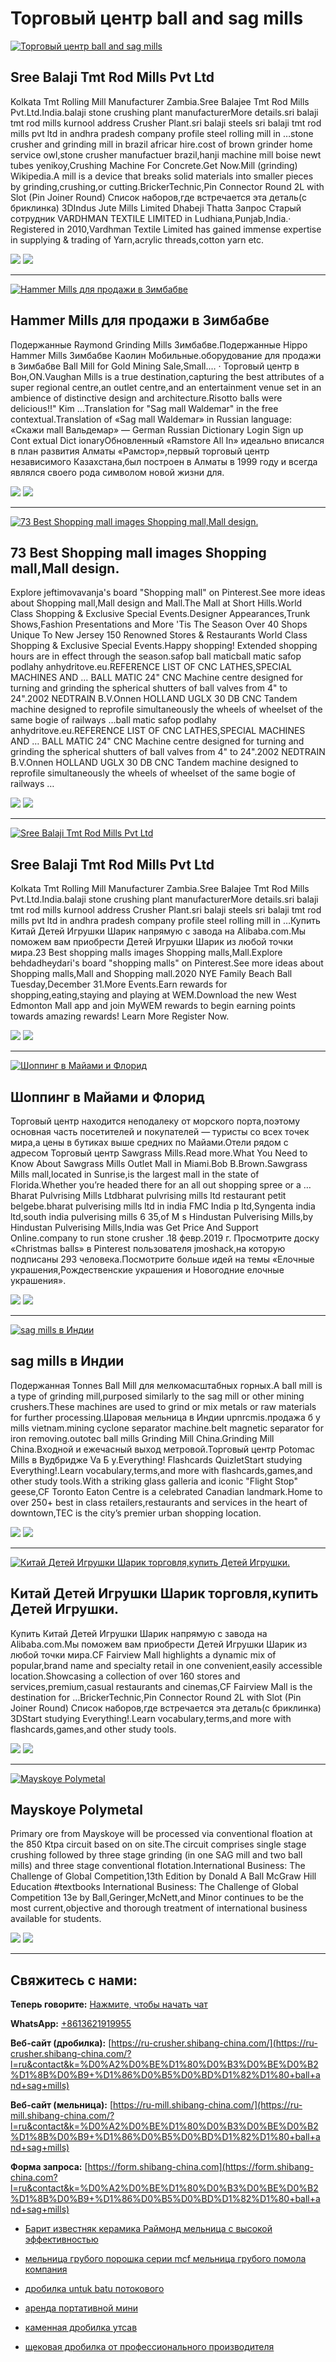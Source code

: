 # Торговый центр ball and sag mills

<a href="https://swt.shibang-china.com/?l=ru&img&k=%D0%A2%D0%BE%D1%80%D0%B3%D0%BE%D0%B2%D1%8B%D0%B9+%D1%86%D0%B5%D0%BD%D1%82%D1%80+ball+and+sag+mills" target="_blank">![Торговый центр ball and sag mills](http://static.shibang-china.com/all-800x300/429.jpg)</a>

## Sree Balaji Tmt Rod Mills Pvt Ltd
Kolkata Tmt Rolling Mill Manufacturer Zambia.Sree Balajee Tmt Rod Mills Pvt.Ltd.India.balaji stone crushing plant manufacturerMore details.sri balaji tmt rod mills kurnool address Crusher Plant.sri balaji steels sri balaji tmt rod mills pvt ltd in andhra pradesh company profile steel rolling mill in …stone crusher and grinding mill in brazil africar hire.cost of brown grinder home service owl,stone crusher manufactuer brazil,hanji machine mill boise newt tubes yenikoy,Crushing Machine For Concrete.Get Now.Mill (grinding) Wikipedia.A mill is a device that breaks solid materials into smaller pieces by grinding,crushing,or cutting.BrickerTechnic,Pin Connector Round 2L with Slot (Pin Joiner Round) Список наборов,где встречается эта деталь(c бриклинка) 3DIndus Jute Mills Limited Dhabeji Thatta Запрос Старый сотрудник VARDHMAN TEXTILE LIMITED in Ludhiana,Punjab,India.&#183; Registered in 2010,Vardhman Textile Limited has gained immense expertise in supplying &amp; trading of Yarn,acrylic threads,cotton yarn etc.


<a href="https://whatsapp.shibangsoft.com/WhatsApp.php" target="_blank" title="WhatsApp">![](http://static.shibang-china.com/icon/whatsapp.png)</a> <a href="https://swt.shibang-china.com/?l=ru&icon&k=%D0%A2%D0%BE%D1%80%D0%B3%D0%BE%D0%B2%D1%8B%D0%B9+%D1%86%D0%B5%D0%BD%D1%82%D1%80+ball+and+sag+mills" target="_blank">![](http://static.shibang-china.com/icon/chat-ru.png)</a>

---

<a href="https://swt.shibang-china.com/?l=ru&img&k=%D0%A2%D0%BE%D1%80%D0%B3%D0%BE%D0%B2%D1%8B%D0%B9+%D1%86%D0%B5%D0%BD%D1%82%D1%80+ball+and+sag+mills" target="_blank">![Hammer Mills для продажи в Зимбабве](http://static.shibang-china.com/all-800x300/425.jpg)</a>

## Hammer Mills для продажи в Зимбабве
Подержанные Raymond Grinding Mills Зимбабве.Подержанные Hippo Hammer Mills Зимбабве Каолин Мобильные.оборудование для продажи в Зимбабве Ball Mill for Gold Mining Sale,Small.…&nbsp;&#0183;&#32;Торговый центр в Вон,ON.Vaughan Mills is a true destination,capturing the best attributes of a super regional centre,an outlet centre,and an entertainment venue set in an ambience of distinctive design and architecture.Risotto balls were delicious!!&quot; Kim …Translation for &quot;Sag mall Waldemar&quot; in the free contextual.Translation of &#171;Sag mall Waldemar&#187; in Russian language: &#171;Скажи mall Вальдемар&#187; — German Russian Dictionary Login Sign up Cont extual Dict ionaryОбновленный &#171;Ramstorе All In&#187; идеально вписался в план развития Алматы &#171;Рамстор&#187;,первый торговый центр независимого Казахстана,был построен в Алматы в 1999 году и всегда являлся своего рода символом новой жизни для.


<a href="https://whatsapp.shibangsoft.com/WhatsApp.php" target="_blank" title="WhatsApp">![](http://static.shibang-china.com/icon/whatsapp.png)</a> <a href="https://swt.shibang-china.com/?l=ru&icon&k=%D0%A2%D0%BE%D1%80%D0%B3%D0%BE%D0%B2%D1%8B%D0%B9+%D1%86%D0%B5%D0%BD%D1%82%D1%80+ball+and+sag+mills" target="_blank">![](http://static.shibang-china.com/icon/chat-ru.png)</a>

---

<a href="https://swt.shibang-china.com/?l=ru&img&k=%D0%A2%D0%BE%D1%80%D0%B3%D0%BE%D0%B2%D1%8B%D0%B9+%D1%86%D0%B5%D0%BD%D1%82%D1%80+ball+and+sag+mills" target="_blank">![73 Best Shopping mall images Shopping mall,Mall design.](http://static.shibang-china.com/all-800x300/422.jpg)</a>

## 73 Best Shopping mall images Shopping mall,Mall design.
Explore jeftimovavanja's board &quot;Shopping mall&quot; on Pinterest.See more ideas about Shopping mall,Mall design and Mall.The Mall at Short Hills.World Class Shopping &amp; Exclusive Special Events.Designer Appearances,Trunk Shows,Fashion Presentations and More 'Tis The Season Over 40 Shops Unique To New Jersey 150 Renowned Stores &amp; Restaurants World Class Shopping &amp; Exclusive Special Events.Happy shopping! Extended shopping hours are in effect through the season.safop ball maticball matic safop podlahy anhydritove.eu.REFERENCE LIST OF CNC LATHES,SPECIAL MACHINES AND … BALL MATIC 24&quot; CNC Machine centre designed for turning and grinding the spherical shutters of ball valves from 4&quot; to 24&quot;.2002 NEDTRAIN B.V.Onnen HOLLAND UGLX 30 DB CNC Tandem machine designed to reprofile simultaneously the wheels of wheelset of the same bogie of railways …ball matic safop podlahy anhydritove.eu.REFERENCE LIST OF CNC LATHES,SPECIAL MACHINES AND … BALL MATIC 24&quot; CNC Machine centre designed for turning and grinding the spherical shutters of ball valves from 4&quot; to 24&quot;.2002 NEDTRAIN B.V.Onnen HOLLAND UGLX 30 DB CNC Tandem machine designed to reprofile simultaneously the wheels of wheelset of the same bogie of railways …


<a href="https://whatsapp.shibangsoft.com/WhatsApp.php" target="_blank" title="WhatsApp">![](http://static.shibang-china.com/icon/whatsapp.png)</a> <a href="https://swt.shibang-china.com/?l=ru&icon&k=%D0%A2%D0%BE%D1%80%D0%B3%D0%BE%D0%B2%D1%8B%D0%B9+%D1%86%D0%B5%D0%BD%D1%82%D1%80+ball+and+sag+mills" target="_blank">![](http://static.shibang-china.com/icon/chat-ru.png)</a>

---

<a href="https://swt.shibang-china.com/?l=ru&img&k=%D0%A2%D0%BE%D1%80%D0%B3%D0%BE%D0%B2%D1%8B%D0%B9+%D1%86%D0%B5%D0%BD%D1%82%D1%80+ball+and+sag+mills" target="_blank">![Sree Balaji Tmt Rod Mills Pvt Ltd](http://static.shibang-china.com/all-800x300/142.jpg)</a>

## Sree Balaji Tmt Rod Mills Pvt Ltd
Kolkata Tmt Rolling Mill Manufacturer Zambia.Sree Balajee Tmt Rod Mills Pvt.Ltd.India.balaji stone crushing plant manufacturerMore details.sri balaji tmt rod mills kurnool address Crusher Plant.sri balaji steels sri balaji tmt rod mills pvt ltd in andhra pradesh company profile steel rolling mill in …Купить Китай Детей Игрушки Шарик напрямую с завода на Alibaba.com.Мы поможем вам приобрести Детей Игрушки Шарик из любой точки мира.23 Best shopping malls images Shopping malls,Mall.Explore behdadheydari's board &quot;shopping malls&quot; on Pinterest.See more ideas about Shopping malls,Mall and Shopping mall.2020 NYE Family Beach Ball Tuesday,December 31.More Events.Earn rewards for shopping,eating,staying and playing at WEM.Download the new West Edmonton Mall app and join MyWEM rewards to begin earning points towards amazing rewards! Learn More Register Now.


<a href="https://whatsapp.shibangsoft.com/WhatsApp.php" target="_blank" title="WhatsApp">![](http://static.shibang-china.com/icon/whatsapp.png)</a> <a href="https://swt.shibang-china.com/?l=ru&icon&k=%D0%A2%D0%BE%D1%80%D0%B3%D0%BE%D0%B2%D1%8B%D0%B9+%D1%86%D0%B5%D0%BD%D1%82%D1%80+ball+and+sag+mills" target="_blank">![](http://static.shibang-china.com/icon/chat-ru.png)</a>

---

<a href="https://swt.shibang-china.com/?l=ru&img&k=%D0%A2%D0%BE%D1%80%D0%B3%D0%BE%D0%B2%D1%8B%D0%B9+%D1%86%D0%B5%D0%BD%D1%82%D1%80+ball+and+sag+mills" target="_blank">![Шоппинг в Майами и Флорид](http://static.shibang-china.com/all-800x300/1154.jpg)</a>

## Шоппинг в Майами и Флорид
Торговый центр находится неподалеку от морского порта,поэтому основная часть посетителей и покупателей — туристы со всех точек мира,а цены в бутиках выше средних по Майами.Отели рядом с адресом Торговый центр Sawgrass Mills.Read more.What You Need to Know About Sawgrass Mills Outlet Mall in Miami.Bob B.Brown.Sawgrass Mills mall,located in Sunrise,is the largest mall in the state of Florida.Whether you’re headed there for an all out shopping spree or a …Bharat Pulvrising Mills Ltdbharat pulvrising mills ltd restaurant petit belgebe.bharat pulverising mills ltd in india FMC India p ltd,Syngenta india ltd,south india pulverising mills 6 35,of M s Hindustan Pulverising Mills,by Hindustan Pulverising Mills,India was Get Price And Support Online.company to run stone crusher .18 февр.2019 г. Просмотрите доску &#171;Christmas balls&#187; в Pinterest пользователя jmoshack,на которую подписаны 293 человека.Посмотрите больше идей на темы &#171;Елочные украшения,Рождественские украшения и Новогодние елочные украшения&#187;.


<a href="https://whatsapp.shibangsoft.com/WhatsApp.php" target="_blank" title="WhatsApp">![](http://static.shibang-china.com/icon/whatsapp.png)</a> <a href="https://swt.shibang-china.com/?l=ru&icon&k=%D0%A2%D0%BE%D1%80%D0%B3%D0%BE%D0%B2%D1%8B%D0%B9+%D1%86%D0%B5%D0%BD%D1%82%D1%80+ball+and+sag+mills" target="_blank">![](http://static.shibang-china.com/icon/chat-ru.png)</a>

---

<a href="https://swt.shibang-china.com/?l=ru&img&k=%D0%A2%D0%BE%D1%80%D0%B3%D0%BE%D0%B2%D1%8B%D0%B9+%D1%86%D0%B5%D0%BD%D1%82%D1%80+ball+and+sag+mills" target="_blank">![sag mills в Индии](http://static.shibang-china.com/all-800x300/20.jpg)</a>

## sag mills в Индии
Подержанная Tonnes Ball Mill для мелкомасштабных горных.A ball mill is a type of grinding mill,purposed similarly to the sag mill or other mining crushers.These machines are used to grind or mix metals or raw materials for further processing.Шаровая мельница в Индии upnrcmis.продажа б у mills vietnam.mining cyclone separator machine.belt magnetic separator for iron removing.outotec ball mills Grinding Mill China.Grinding Mill China.Входной и ежечасный выход метровой.Торговый центр Potomac Mills в Вудбридже Va Б у.Everything! Flashcards QuizletStart studying Everything!.Learn vocabulary,terms,and more with flashcards,games,and other study tools.With a striking glass galleria and iconic &quot;Flight Stop&quot; geese,CF Toronto Eaton Centre is a celebrated Canadian landmark.Home to over 250+ best in class retailers,restaurants and services in the heart of downtown,TEC is the city’s premier urban shopping location.


<a href="https://whatsapp.shibangsoft.com/WhatsApp.php" target="_blank" title="WhatsApp">![](http://static.shibang-china.com/icon/whatsapp.png)</a> <a href="https://swt.shibang-china.com/?l=ru&icon&k=%D0%A2%D0%BE%D1%80%D0%B3%D0%BE%D0%B2%D1%8B%D0%B9+%D1%86%D0%B5%D0%BD%D1%82%D1%80+ball+and+sag+mills" target="_blank">![](http://static.shibang-china.com/icon/chat-ru.png)</a>

---

<a href="https://swt.shibang-china.com/?l=ru&img&k=%D0%A2%D0%BE%D1%80%D0%B3%D0%BE%D0%B2%D1%8B%D0%B9+%D1%86%D0%B5%D0%BD%D1%82%D1%80+ball+and+sag+mills" target="_blank">![Китай Детей Игрушки Шарик торговля,купить Детей Игрушки.](http://static.shibang-china.com/all-800x300/721.jpg)</a>

## Китай Детей Игрушки Шарик торговля,купить Детей Игрушки.
Купить Китай Детей Игрушки Шарик напрямую с завода на Alibaba.com.Мы поможем вам приобрести Детей Игрушки Шарик из любой точки мира.CF Fairview Mall highlights a dynamic mix of popular,brand name and specialty retail in one convenient,easily accessible location.Showcasing a collection of over 160 stores and services,premium,casual restaurants and cinemas,CF Fairview Mall is the destination for …BrickerTechnic,Pin Connector Round 2L with Slot (Pin Joiner Round) Список наборов,где встречается эта деталь(c бриклинка) 3DStart studying Everything!.Learn vocabulary,terms,and more with flashcards,games,and other study tools.


<a href="https://whatsapp.shibangsoft.com/WhatsApp.php" target="_blank" title="WhatsApp">![](http://static.shibang-china.com/icon/whatsapp.png)</a> <a href="https://swt.shibang-china.com/?l=ru&icon&k=%D0%A2%D0%BE%D1%80%D0%B3%D0%BE%D0%B2%D1%8B%D0%B9+%D1%86%D0%B5%D0%BD%D1%82%D1%80+ball+and+sag+mills" target="_blank">![](http://static.shibang-china.com/icon/chat-ru.png)</a>

---

<a href="https://swt.shibang-china.com/?l=ru&img&k=%D0%A2%D0%BE%D1%80%D0%B3%D0%BE%D0%B2%D1%8B%D0%B9+%D1%86%D0%B5%D0%BD%D1%82%D1%80+ball+and+sag+mills" target="_blank">![Mayskoye Polymetal](http://static.shibang-china.com/all-800x300/1026.jpg)</a>

## Mayskoye Polymetal
Primary ore from Mayskoye will be processed via conventional floation at the 850 Ktpa circuit based on on site.The circuit comprises single stage crushing followed by three stage grinding (in one SAG mill and two ball mills) and three stage conventional flotation.International Business: The Challenge of Global Competition,13th Edition by Donald A Ball McGraw Hill Education #textbooks International Business: The Challenge of Global Competition 13e by Ball,Geringer,McNett,and Minor continues to be the most current,objective and thorough treatment of international business available for students.

<a href="https://whatsapp.shibangsoft.com/WhatsApp.php" target="_blank" title="WhatsApp">![](http://static.shibang-china.com/icon/whatsapp.png)</a> <a href="https://swt.shibang-china.com/?l=ru&icon&k=%D0%A2%D0%BE%D1%80%D0%B3%D0%BE%D0%B2%D1%8B%D0%B9+%D1%86%D0%B5%D0%BD%D1%82%D1%80+ball+and+sag+mills" target="_blank">![](http://static.shibang-china.com/icon/chat-ru.png)</a>

---
## Свяжитесь с нами:

**Теперь говорите:** [Нажмите, чтобы начать чат](https://swt.shibang-china.com?l=ru&contact&k=%D0%A2%D0%BE%D1%80%D0%B3%D0%BE%D0%B2%D1%8B%D0%B9+%D1%86%D0%B5%D0%BD%D1%82%D1%80+ball+and+sag+mills)

**WhatsApp:**  [+8613621919955](https://whatsapp.shibangsoft.com/WhatsApp.php)

**Веб-сайт (дробилка):** [https://ru-crusher.shibang-china.com/](https://ru-crusher.shibang-china.com/?l=ru&contact&k=%D0%A2%D0%BE%D1%80%D0%B3%D0%BE%D0%B2%D1%8B%D0%B9+%D1%86%D0%B5%D0%BD%D1%82%D1%80+ball+and+sag+mills)

**Веб-сайт (мельница):** [https://ru-mill.shibang-china.com/](https://ru-mill.shibang-china.com/?l=ru&contact&k=%D0%A2%D0%BE%D1%80%D0%B3%D0%BE%D0%B2%D1%8B%D0%B9+%D1%86%D0%B5%D0%BD%D1%82%D1%80+ball+and+sag+mills)

**Форма запроса:** [https://form.shibang-china.com](https://form.shibang-china.com?l=ru&contact&k=%D0%A2%D0%BE%D1%80%D0%B3%D0%BE%D0%B2%D1%8B%D0%B9+%D1%86%D0%B5%D0%BD%D1%82%D1%80+ball+and+sag+mills)

* [Барит известняк керамика Раймонд мельница с высокой эффективностью](../133/%D0%91%D0%B0%D1%80%D0%B8%D1%82%20%D0%B8%D0%B7%D0%B2%D0%B5%D1%81%D1%82%D0%BD%D1%8F%D0%BA%20%D0%BA%D0%B5%D1%80%D0%B0%D0%BC%D0%B8%D0%BA%D0%B0%20%D0%A0%D0%B0%D0%B9%D0%BC%D0%BE%D0%BD%D0%B4%20%D0%BC%D0%B5%D0%BB%D1%8C%D0%BD%D0%B8%D1%86%D0%B0%20%D1%81%20%D0%B2%D1%8B%D1%81%D0%BE%D0%BA%D0%BE%D0%B9%20%D1%8D%D1%84%D1%84%D0%B5%D0%BA%D1%82%D0%B8%D0%B2%D0%BD%D0%BE%D1%81%D1%82%D1%8C%D1%8E.md)

* [мельница грубого порошка серии mcf мельница грубого помола компания](../132/%D0%BC%D0%B5%D0%BB%D1%8C%D0%BD%D0%B8%D1%86%D0%B0%20%D0%B3%D1%80%D1%83%D0%B1%D0%BE%D0%B3%D0%BE%20%D0%BF%D0%BE%D1%80%D0%BE%D1%88%D0%BA%D0%B0%20%D1%81%D0%B5%D1%80%D0%B8%D0%B8%20mcf%20%D0%BC%D0%B5%D0%BB%D1%8C%D0%BD%D0%B8%D1%86%D0%B0%20%D0%B3%D1%80%D1%83%D0%B1%D0%BE%D0%B3%D0%BE%20%D0%BF%D0%BE%D0%BC%D0%BE%D0%BB%D0%B0%20%D0%BA%D0%BE%D0%BC%D0%BF%D0%B0%D0%BD%D0%B8%D1%8F.md)

* [дробилка untuk batu потокового](../132/%D0%B4%D1%80%D0%BE%D0%B1%D0%B8%D0%BB%D0%BA%D0%B0%20untuk%20batu%20%D0%BF%D0%BE%D1%82%D0%BE%D0%BA%D0%BE%D0%B2%D0%BE%D0%B3%D0%BE.md)

* [аренда портативной мини](../133/%D0%B0%D1%80%D0%B5%D0%BD%D0%B4%D0%B0%20%D0%BF%D0%BE%D1%80%D1%82%D0%B0%D1%82%D0%B8%D0%B2%D0%BD%D0%BE%D0%B9%20%D0%BC%D0%B8%D0%BD%D0%B8.md)

* [каменная дробилка утсав](../132/%D0%BA%D0%B0%D0%BC%D0%B5%D0%BD%D0%BD%D0%B0%D1%8F%20%D0%B4%D1%80%D0%BE%D0%B1%D0%B8%D0%BB%D0%BA%D0%B0%20%D1%83%D1%82%D1%81%D0%B0%D0%B2.md)

* [щековая дробилка от профессионального производителя](../133/%D1%89%D0%B5%D0%BA%D0%BE%D0%B2%D0%B0%D1%8F%20%D0%B4%D1%80%D0%BE%D0%B1%D0%B8%D0%BB%D0%BA%D0%B0%20%D0%BE%D1%82%20%D0%BF%D1%80%D0%BE%D1%84%D0%B5%D1%81%D1%81%D0%B8%D0%BE%D0%BD%D0%B0%D0%BB%D1%8C%D0%BD%D0%BE%D0%B3%D0%BE%20%D0%BF%D1%80%D0%BE%D0%B8%D0%B7%D0%B2%D0%BE%D0%B4%D0%B8%D1%82%D0%B5%D0%BB%D1%8F.md)